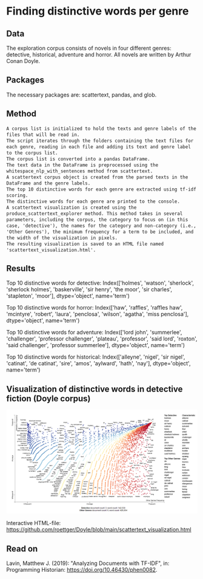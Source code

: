# Finding distinctive words per genre

## Data 
The exploration corpus consists of novels in four different genres: detective, historical, adventure and horror. All novels are written by Arthur Conan Doyle.

## Packages 
The necessary packages are: scattertext, pandas, and glob.

## Method

    A corpus list is initialized to hold the texts and genre labels of the files that will be read in.
    The script iterates through the folders containing the text files for each genre, reading in each file and adding its text and genre label to the corpus list.
    The corpus list is converted into a pandas DataFrame.
    The text data in the DataFrame is preprocessed using the whitespace_nlp_with_sentences method from scattertext.
    A scattertext corpus object is created from the parsed texts in the DataFrame and the genre labels.
    The top 10 distinctive words for each genre are extracted using tf-idf scoring.
    The distinctive words for each genre are printed to the console.
    A scattertext visualization is created using the produce_scattertext_explorer method. This method takes in several parameters, including the corpus, the category to focus on (in this case, 'detective'), the names for the category and non-category (i.e., 'Other Genres'), the minimum frequency for a term to be included, and the width of the visualization in pixels.
    The resulting visualization is saved to an HTML file named 'scattertext_visualization.html'.
    
    
 ## Results
 Top 10 distinctive words for detective:
Index(['holmes', 'watson', 'sherlock', 'sherlock holmes', 'baskerville',
       'sir henry', 'the moor', 'sir charles', 'stapleton', 'moor'],
      dtype='object', name='term')

Top 10 distinctive words for horror:
Index(['haw', 'raffles', 'raffles haw', 'mcintyre', 'robert', 'laura',
       'penclosa', 'wilson', 'agatha', 'miss penclosa'],
      dtype='object', name='term')

Top 10 distinctive words for adventure:
Index(['lord john', 'summerlee', 'challenger', 'professor challenger',
       'plateau', 'professor', 'said lord', 'roxton', 'said challenger',
       'professor summerlee'],
      dtype='object', name='term')

Top 10 distinctive words for historical:
Index(['alleyne', 'nigel', 'sir nigel', 'catinat', 'de catinat', 'sire',
       'amos', 'aylward', 'hath', 'nay'],
      dtype='object', name='term')
      
 ## Visualization of distinctive words in detective fiction (Doyle corpus) 


![Distinctive words in detective fiction](https://raw.githubusercontent.com/roettger/Doyle/main/scattertext.PNG)


Interactive HTML-file: https://github.com/roettger/Doyle/blob/main/scattertext_visualization.html 


## Read on

Lavin, Matthew J. (2019): "Analyzing Documents with TF-IDF", in: Programming Historian: https://doi.org/10.46430/phen0082.

